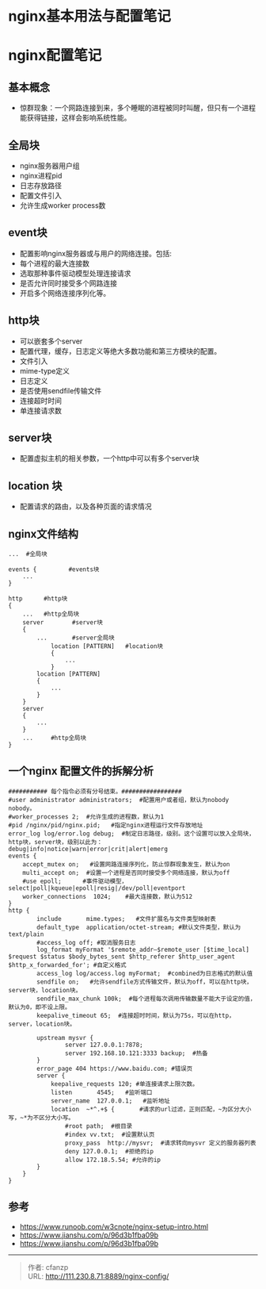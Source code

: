 # nginx基本用法与配置笔记

# nginx配置笔记
## 基本概念
- 惊群现象：一个网路连接到来，多个睡眠的进程被同时叫醒，但只有一个进程能获得链接，这样会影响系统性能。

## 全局块
- nginx服务器用户组
- nginx进程pid
- 日志存放路径
- 配置文件引入
- 允许生成worker process数

## event块
- 配置影响nginx服务器或与用户的网络连接。包括:
- 每个进程的最大连接数
- 选取那种事件驱动模型处理连接请求
- 是否允许同时接受多个网路连接
- 开启多个网络连接序列化等。


## http块
- 可以嵌套多个server
- 配置代理，缓存，日志定义等绝大多数功能和第三方模块的配置。
- 文件引入
- mime-type定义
- 日志定义
- 是否使用sendfile传输文件
- 连接超时时间
- 单连接请求数


## server块
- 配置虚拟主机的相关参数，一个http中可以有多个server块


## location 块
- 配置请求的路由，以及各种页面的请求情况

## nginx文件结构
```
...  #全局块

events {         #events块
    ...
}

http      #http块
{
    ...   #http全局块
    server        #server块
    {
        ...       #server全局块
            location [PATTERN]   #location块
            {
                ...
            }
        location [PATTERN] 
        {
            ...
        }
    }
    server
    {
        ...
    }
    ...     #http全局块
}
```

## 一个nginx 配置文件的拆解分析
```
########### 每个指令必须有分号结束。#################
#user administrator administrators;  #配置用户或者组，默认为nobody nobody。
#worker_processes 2;  #允许生成的进程数，默认为1
#pid /nginx/pid/nginx.pid;   #指定nginx进程运行文件存放地址
error_log log/error.log debug;  #制定日志路径，级别。这个设置可以放入全局块，http块，server块，级别以此为：debug|info|notice|warn|error|crit|alert|emerg
events {
    accept_mutex on;   #设置网路连接序列化，防止惊群现象发生，默认为on
    multi_accept on;  #设置一个进程是否同时接受多个网络连接，默认为off
    #use epoll;      #事件驱动模型，select|poll|kqueue|epoll|resig|/dev/poll|eventport
    worker_connections  1024;    #最大连接数，默认为512
}
http {
        include       mime.types;   #文件扩展名与文件类型映射表
        default_type  application/octet-stream; #默认文件类型，默认为text/plain
        #access_log off; #取消服务日志
        log_format myFormat '$remote_addr–$remote_user [$time_local] $request $status $body_bytes_sent $http_referer $http_user_agent $http_x_forwarded_for'; #自定义格式
        access_log log/access.log myFormat;  #combined为日志格式的默认值
        sendfile on;   #允许sendfile方式传输文件，默认为off，可以在http块，server块，location块。
        sendfile_max_chunk 100k;  #每个进程每次调用传输数量不能大于设定的值，默认为0，即不设上限。
        keepalive_timeout 65;  #连接超时时间，默认为75s，可以在http，server，location块。

        upstream mysvr {
                server 127.0.0.1:7878;
                server 192.168.10.121:3333 backup;  #热备
        }
        error_page 404 https://www.baidu.com; #错误页
        server {
            keepalive_requests 120; #单连接请求上限次数。
            listen       4545;   #监听端口
            server_name  127.0.0.1;   #监听地址
            location  ~*^.+$ {       #请求的url过滤，正则匹配，~为区分大小写，~*为不区分大小写。
                #root path;  #根目录
                #index vv.txt;  #设置默认页
                proxy_pass  http://mysvr;  #请求转向mysvr 定义的服务器列表
                deny 127.0.0.1;  #拒绝的ip
                allow 172.18.5.54; #允许的ip
        }
    }
}
```

## 参考
- https://www.runoob.com/w3cnote/nginx-setup-intro.html
- https://www.jianshu.com/p/96d3b1fba09b
- https://www.jianshu.com/p/96d3b1fba09b



---

> 作者: cfanzp  
> URL: http://111.230.8.71:8889/nginx-config/  


